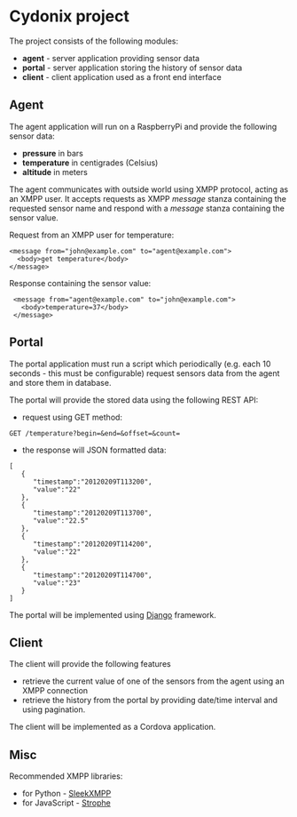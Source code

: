 Cydonix project
===============

The project consists of the following modules:

* **agent** - server application providing sensor data
* **portal** - server application storing the history of sensor data
* **client** - client application used as a front end interface

Agent
-----

The agent application will run on a RaspberryPi and provide the following sensor data:

* **pressure** in bars
* **temperature** in centigrades (Celsius)
* **altitude** in meters

The agent communicates with outside world using XMPP protocol, acting as an XMPP user.
It accepts requests as XMPP *message* stanza containing the requested sensor name
and respond with a *message* stanza containing the sensor value.


Request from an XMPP user for temperature:

 ```
 <message from="john@example.com" to="agent@example.com">
   <body>get temperature</body>
 </message>
```

Response containing the sensor value:

```
 <message from="agent@example.com" to="john@example.com">
   <body>temperature=37</body>
 </message>
```


Portal
------

The portal application must run a script which periodically (e.g. each 10
seconds - this must be configurable) request sensors data from the agent
and store them in database.

The portal will provide the stored data using the following REST API:
* request using GET method:
```
GET /temperature?begin=&end=&offset=&count=
```
* the response will JSON formatted data:
```
[
   {
      "timestamp":"20120209T113200",
      "value":"22"
   },
   {
      "timestamp":"20120209T113700",
      "value":"22.5"
   },
   {
      "timestamp":"20120209T114200",
      "value":"22"
   },
   {
      "timestamp":"20120209T114700",
      "value":"23"
   }
]
```

The portal will be implemented using [Django](https://www.djangoproject.com/) framework.


Client
------

The client will provide the following features

* retrieve the current value of one of the sensors from the agent using an XMPP
connection
* retrieve the history from the portal by providing date/time interval and
using pagination.

The client will be implemented as a Cordova application.

Misc
----

Recommended XMPP libraries:

* for Python - [SleekXMPP](https://github.com/fritzy/SleekXMPP)
* for JavaScript - [Strophe](http://strophe.im/)

